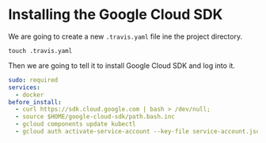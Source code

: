 # Installing the Google Cloud SDK

We are going to create a new `.travis.yaml` file ine the project directory.


```
touch .travis.yaml
```

Then we are going to tell it to install Google Cloud SDK and log into it.

```yaml
sudo: required
services:
  - docker
before_install:
  - curl https://sdk.cloud.google.com | bash > /dev/null;
  - source $HOME/google-cloud-sdk/path.bash.inc
  - gcloud components update kubectl
  - gcloud auth activate-service-account --key-file service-account.json
```